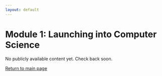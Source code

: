 ```yaml
---
layout: default
---
```


# Module 1: Launching into Computer Science

No publicly available content yet. Check back soon.

[Return to main page](./)